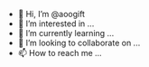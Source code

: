 - 👋 Hi, I’m @aoogift
- 👀 I’m interested in ...
- 🌱 I’m currently learning ...
- 💞️ I’m looking to collaborate on ...
- 📫 How to reach me ...

<!---
aoogift/aoogift is a ✨ special ✨ repository because its `README.md` (this file) appears on your GitHub profile.
You can click the Preview link to take a look at your changes.
--->
